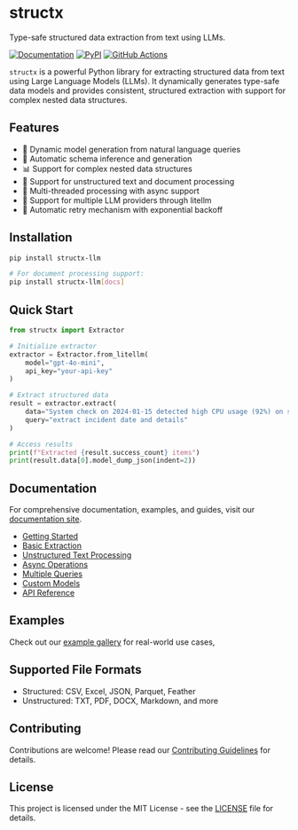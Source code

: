 # structx

Type-safe structured data extraction from text using LLMs.

[![Documentation](https://img.shields.io/badge/docs-mkdocs-blue.svg?style=for-the-badge)](https://structx.blacksuan19.dev "Documentation")
[![PyPI](https://img.shields.io/badge/PyPi-0.2.6-blue?style=for-the-badge)](https://pypi.org/project/structx-llm "Package")
[![GitHub Actions](https://img.shields.io/badge/github%20actions-%232671E5.svg?style=for-the-badge&logo=githubactions&logoColor=white)](# "Build with GitHub Actions")

`structx` is a powerful Python library for extracting structured data from text
using Large Language Models (LLMs). It dynamically generates type-safe data
models and provides consistent, structured extraction with support for complex
nested data structures.

## Features

- 🔄 Dynamic model generation from natural language queries
- 🎯 Automatic schema inference and generation
- 📊 Support for complex nested data structures
- 📄 Support for unstructured text and document processing
- 🚀 Multi-threaded processing with async support
- 🔌 Support for multiple LLM providers through litellm
- 🔄 Automatic retry mechanism with exponential backoff

## Installation

```bash
pip install structx-llm

# For document processing support:
pip install structx-llm[docs]
```

## Quick Start

```python
from structx import Extractor

# Initialize extractor
extractor = Extractor.from_litellm(
    model="gpt-4o-mini",
    api_key="your-api-key"
)

# Extract structured data
result = extractor.extract(
    data="System check on 2024-01-15 detected high CPU usage (92%) on server-01.",
    query="extract incident date and details"
)

# Access results
print(f"Extracted {result.success_count} items")
print(result.data[0].model_dump_json(indent=2))
```

## Documentation

For comprehensive documentation, examples, and guides, visit our
[documentation site](https://structx.blacksuan19.dev).

- [Getting Started](https://structx.blacksuan19.dev/getting-started)
- [Basic Extraction](https://structx.blacksuan19.dev/guides/basic-extraction)
- [Unstructured Text Processing](https://structx.blacksuan19.dev/guides/unstructured-text)
- [Async Operations](https://structx.blacksuan19.dev/guides/async-operations)
- [Multiple Queries](https://structx.blacksuan19.dev/guides/multiple-queries)
- [Custom Models](https://structx.blacksuan19.dev/guides/custom-models)
- [API Reference](https://structx.blacksuan19.dev/api/extractor)

## Examples

Check out our [example gallery](https://structx.blacksuan19.dev/examples) for
real-world use cases,

## Supported File Formats

- Structured: CSV, Excel, JSON, Parquet, Feather
- Unstructured: TXT, PDF, DOCX, Markdown, and more

## Contributing

Contributions are welcome! Please read our
[Contributing Guidelines](https://structx.blacksuan19.dev/contributing) for
details.

## License

This project is licensed under the MIT License - see the [LICENSE](LICENSE) file
for details.
